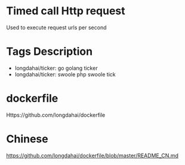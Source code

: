 # Timed call Http request
Used to execute request urls per second

# Tags Description
- longdahai/ticker: go golang ticker
- longdahai/ticker: swoole php swoole tick

# dockerfile
Https://github.com/longdahai/dockerfile

# Chinese
https://github.com/longdahai/dockerfile/blob/master/README_CN.md